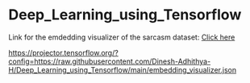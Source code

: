 # Deep_Learning_using_Tensorflow

Link for the emdedding visualizer of the sarcasm dataset: <html> <a href url="https://projector.tensorflow.org/?config=https://raw.githubusercontent.com/Dinesh-Adhithya-H/Deep_Learning_using_Tensorflow/main/embedding_visualizer.json"> Click here </a></html>

https://projector.tensorflow.org/?config=https://raw.githubusercontent.com/Dinesh-Adhithya-H/Deep_Learning_using_Tensorflow/main/embedding_visualizer.json
